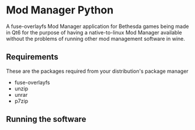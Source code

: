 # Mod Manager Python

A fuse-overlayfs Mod Manager application for Bethesda games being made in Qt6 for the purpose of having a native-to-linux Mod Manager available without the problems of running other mod management software in wine.

## Requirements

These are the packages required from your distribution's package manager

- fuse-overlayfs
- unzip
- unrar
- p7zip

## Running the software

```python main.py
